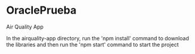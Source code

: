 # OraclePrueba
Air Quality App

In the airquality-app directory, run the 'npm install' command to download the libraries and then run the 'npm start' command to start the project